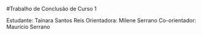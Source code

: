 #Trabalho de Conclusão de Curso 1

Estudante: Tainara Santos Reis
Orientadora: Milene Serrano
Co-orientador: Maurício Serrano